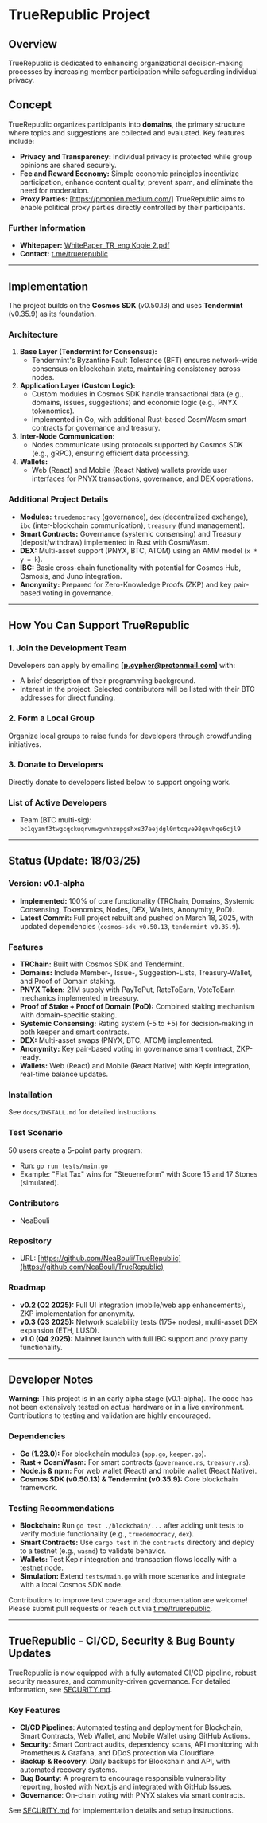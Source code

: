 # TrueRepublic Project

## Overview

TrueRepublic is dedicated to enhancing organizational decision-making processes by increasing member participation while safeguarding individual privacy.

## Concept

TrueRepublic organizes participants into **domains**, the primary structure where topics and suggestions are collected and evaluated. Key features include:

- **Privacy and Transparency:** Individual privacy is protected while group opinions are shared securely.
- **Fee and Reward Economy:** Simple economic principles incentivize participation, enhance content quality, prevent spam, and eliminate the need for moderation.
- **Proxy Parties:** [https://pmonien.medium.com/] TrueRepublic aims to enable political proxy parties directly controlled by their participants.

### Further Information
- **Whitepaper:** [WhitePaper_TR_eng Kopie 2.pdf](./docs/WhitePaper_TR_eng%20Kopie%202.pdf)
- **Contact:** [t.me/truerepublic](t.me/truerepublic)

---

## Implementation

The project builds on the **Cosmos SDK** (v0.50.13) and uses **Tendermint** (v0.35.9) as its foundation.

### Architecture

1. **Base Layer (Tendermint for Consensus):**
   - Tendermint's Byzantine Fault Tolerance (BFT) ensures network-wide consensus on blockchain state, maintaining consistency across nodes.
2. **Application Layer (Custom Logic):**
   - Custom modules in Cosmos SDK handle transactional data (e.g., domains, issues, suggestions) and economic logic (e.g., PNYX tokenomics).
   - Implemented in Go, with additional Rust-based CosmWasm smart contracts for governance and treasury.
3. **Inter-Node Communication:**
   - Nodes communicate using protocols supported by Cosmos SDK (e.g., gRPC), ensuring efficient data processing.
4. **Wallets:**
   - Web (React) and Mobile (React Native) wallets provide user interfaces for PNYX transactions, governance, and DEX operations.

### Additional Project Details
- **Modules:** `truedemocracy` (governance), `dex` (decentralized exchange), `ibc` (inter-blockchain communication), `treasury` (fund management).
- **Smart Contracts:** Governance (systemic consensing) and Treasury (deposit/withdraw) implemented in Rust with CosmWasm.
- **DEX:** Multi-asset support (PNYX, BTC, ATOM) using an AMM model (`x * y = k`).
- **IBC:** Basic cross-chain functionality with potential for Cosmos Hub, Osmosis, and Juno integration.
- **Anonymity:** Prepared for Zero-Knowledge Proofs (ZKP) and key pair-based voting in governance.

---

## How You Can Support TrueRepublic

### 1. **Join the Development Team**
Developers can apply by emailing **[p.cypher@protonmail.com]** with:
- A brief description of their programming background.
- Interest in the project.
Selected contributors will be listed with their BTC addresses for direct funding.

### 2. **Form a Local Group**
Organize local groups to raise funds for developers through crowdfunding initiatives.

### 3. **Donate to Developers**
Directly donate to developers listed below to support ongoing work.

### List of Active Developers
- Team (BTC multi-sig): `bc1qyamf3twgcqckuqrvmwgwnhzupgshxs37eejdgl0ntcqve98qnvhqe6cjl9`

---

## Status (Update: 18/03/25)

### Version: v0.1-alpha
- **Implemented:** 100% of core functionality (TRChain, Domains, Systemic Consensing, Tokenomics, Nodes, DEX, Wallets, Anonymity, PoD).
- **Latest Commit:** Full project rebuilt and pushed on March 18, 2025, with updated dependencies (`cosmos-sdk v0.50.13`, `tendermint v0.35.9`).

### Features
- **TRChain:** Built with Cosmos SDK and Tendermint.
- **Domains:** Include Member-, Issue-, Suggestion-Lists, Treasury-Wallet, and Proof of Domain staking.
- **PNYX Token:** 21M supply with PayToPut, RateToEarn, VoteToEarn mechanics implemented in treasury.
- **Proof of Stake + Proof of Domain (PoD):** Combined staking mechanism with domain-specific staking.
- **Systemic Consensing:** Rating system (-5 to +5) for decision-making in both keeper and smart contracts.
- **DEX:** Multi-asset swaps (PNYX, BTC, ATOM) implemented.
- **Anonymity:** Key pair-based voting in governance smart contract, ZKP-ready.
- **Wallets:** Web (React) and Mobile (React Native) with Keplr integration, real-time balance updates.

### Installation
See `docs/INSTALL.md` for detailed instructions.

### Test Scenario
50 users create a 5-point party program:
- Run: `go run tests/main.go`
- Example: "Flat Tax" wins for "Steuerreform" with Score 15 and 17 Stones (simulated).

### Contributors
- NeaBouli

### Repository
- URL: [https://github.com/NeaBouli/TrueRepublic](https://github.com/NeaBouli/TrueRepublic)

### Roadmap
- **v0.2 (Q2 2025):** Full UI integration (mobile/web app enhancements), ZKP implementation for anonymity.
- **v0.3 (Q3 2025):** Network scalability tests (175+ nodes), multi-asset DEX expansion (ETH, LUSD).
- **v1.0 (Q4 2025):** Mainnet launch with full IBC support and proxy party functionality.

---

## Developer Notes

**Warning:** This project is in an early alpha stage (v0.1-alpha). The code has not been extensively tested on actual hardware or in a live environment. Contributions to testing and validation are highly encouraged.

### Dependencies
- **Go (1.23.0):** For blockchain modules (`app.go`, `keeper.go`).
- **Rust + CosmWasm:** For smart contracts (`governance.rs`, `treasury.rs`).
- **Node.js & npm:** For web wallet (React) and mobile wallet (React Native).
- **Cosmos SDK (v0.50.13) & Tendermint (v0.35.9):** Core blockchain framework.

### Testing Recommendations
- **Blockchain:** Run `go test ./blockchain/...` after adding unit tests to verify module functionality (e.g., `truedemocracy`, `dex`).
- **Smart Contracts:** Use `cargo test` in the `contracts` directory and deploy to a testnet (e.g., `wasmd`) to validate behavior.
- **Wallets:** Test Keplr integration and transaction flows locally with a testnet node.
- **Simulation:** Extend `tests/main.go` with more scenarios and integrate with a local Cosmos SDK node.

Contributions to improve test coverage and documentation are welcome! Please submit pull requests or reach out via [t.me/truerepublic](t.me/truerepublic).

---

## TrueRepublic - CI/CD, Security & Bug Bounty Updates

TrueRepublic is now equipped with a fully automated CI/CD pipeline, robust security measures, and community-driven governance. For detailed information, see [SECURITY.md](SECURITY.md).

### Key Features
- **CI/CD Pipelines**: Automated testing and deployment for Blockchain, Smart Contracts, Web Wallet, and Mobile Wallet using GitHub Actions.
- **Security**: Smart Contract audits, dependency scans, API monitoring with Prometheus & Grafana, and DDoS protection via Cloudflare.
- **Backup & Recovery**: Daily backups for Blockchain and API, with automated recovery systems.
- **Bug Bounty**: A program to encourage responsible vulnerability reporting, hosted with Next.js and integrated with GitHub Issues.
- **Governance**: On-chain voting with PNYX stakes via smart contracts.

See [SECURITY.md](SECURITY.md) for implementation details and setup instructions.
